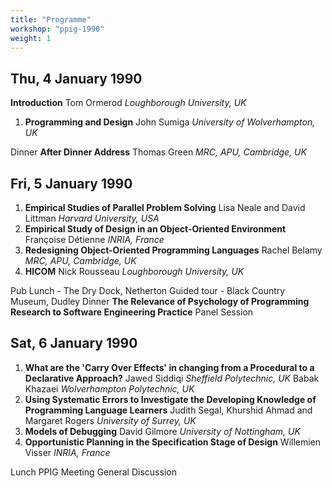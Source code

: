 ```yaml
---
title: "Programme" 
workshop: "ppig-1990"
weight: 1
---
```




Thu, 4 January 1990
-------------------

**Introduction** Tom Ormerod _Loughborough University, UK_

1.  **Programming and Design** John Sumiga _University of Wolverhampton, UK_

Dinner **After Dinner Address** Thomas Green _MRC, APU, Cambridge, UK_

Fri, 5 January 1990
-------------------

1.  **Empirical Studies of Parallel Problem Solving** Lisa Neale and David Littman _Harvard University, USA_
2.  **Empirical Study of Design in an Object-Oriented Environment** Françoise Détienne _INRIA, France_
3.  **Redesigning Object-Oriented Programming Languages** Rachel Belamy _MRC, APU, Cambridge, UK_
4.  **HICOM** Nick Rousseau _Loughborough University, UK_

Pub Lunch - The Dry Dock, Netherton Guided tour - Black Country Museum, Dudley Dinner **The Relevance of Psychology of Programming Research to Software Engineering Practice** Panel Session

Sat, 6 January 1990
-------------------

1.  **What are the 'Carry Over Effects' in changing from a Procedural to a Declarative Approach?** Jawed Siddiqi _Sheffield Polytechnic, UK_ Babak Khazaei _Wolverhampton Polytechnic, UK_
2.  **Using Systematic Errors to Investigate the Developing Knowledge of Programming Language Learners** Judith Segal, Khurshid Ahmad and Margaret Rogers _University of Surrey, UK_
3.  **Models of Debugging** David Gilmore _University of Nottingham, UK_
4.  **Opportunistic Planning in the Specification Stage of Design** Willemien Visser _INRIA, France_

Lunch PPIG Meeting General Discussion
